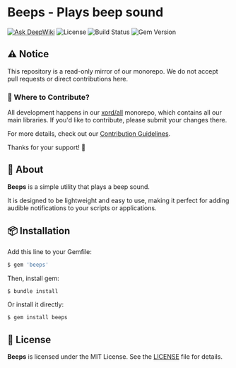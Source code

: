 # Beeps - Plays beep sound

[![Ask DeepWiki](https://deepwiki.com/badge.svg)](https://deepwiki.com/xord/beeps)
![License](https://img.shields.io/github/license/xord/beeps)
![Build Status](https://github.com/xord/beeps/actions/workflows/test.yml/badge.svg)
![Gem Version](https://badge.fury.io/rb/beeps.svg)

## ⚠️  Notice

This repository is a read-only mirror of our monorepo.
We do not accept pull requests or direct contributions here.

### 🔄 Where to Contribute?

All development happens in our [xord/all](https://github.com/xord/all) monorepo, which contains all our main libraries.
If you'd like to contribute, please submit your changes there.

For more details, check out our [Contribution Guidelines](./CONTRIBUTING.md).

Thanks for your support! 🙌

## 🚀 About

**Beeps** is a simple utility that plays a beep sound.

It is designed to be lightweight and easy to use, making it perfect for adding audible notifications to your scripts or applications.

## 📦 Installation

Add this line to your Gemfile:
```ruby
$ gem 'beeps'
```

Then, install gem:
```bash
$ bundle install
```

Or install it directly:
```bash
$ gem install beeps
```

## 📜 License

**Beeps** is licensed under the MIT License.
See the [LICENSE](./LICENSE) file for details.
